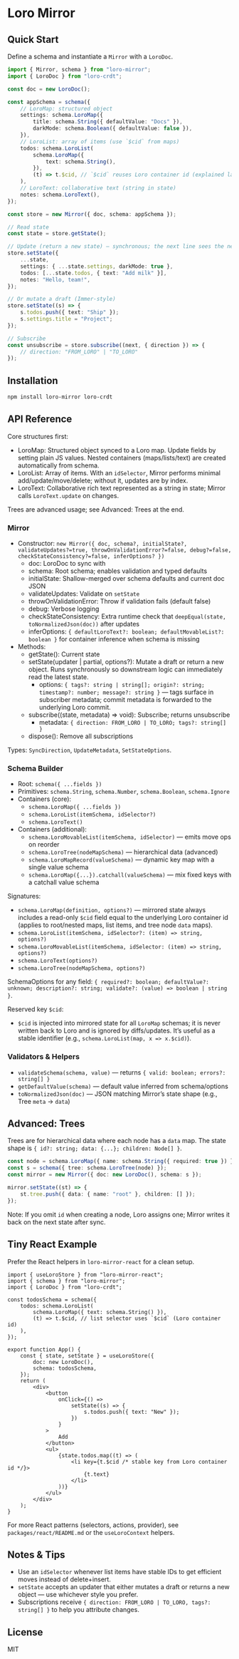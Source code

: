 # Loro Mirror

## Quick Start

Define a schema and instantiate a `Mirror` with a `LoroDoc`.

```ts
import { Mirror, schema } from "loro-mirror";
import { LoroDoc } from "loro-crdt";

const doc = new LoroDoc();

const appSchema = schema({
    // LoroMap: structured object
    settings: schema.LoroMap({
        title: schema.String({ defaultValue: "Docs" }),
        darkMode: schema.Boolean({ defaultValue: false }),
    }),
    // LoroList: array of items (use `$cid` from maps)
    todos: schema.LoroList(
        schema.LoroMap({
            text: schema.String(),
        }),
        (t) => t.$cid, // `$cid` reuses Loro container id (explained later)
    ),
    // LoroText: collaborative text (string in state)
    notes: schema.LoroText(),
});

const store = new Mirror({ doc, schema: appSchema });

// Read state
const state = store.getState();

// Update (return a new state) — synchronous; the next line sees the new state.
store.setState({
    ...state,
    settings: { ...state.settings, darkMode: true },
    todos: [...state.todos, { text: "Add milk" }],
    notes: "Hello, team!",
});

// Or mutate a draft (Immer-style)
store.setState((s) => {
    s.todos.push({ text: "Ship" });
    s.settings.title = "Project";
});

// Subscribe
const unsubscribe = store.subscribe((next, { direction }) => {
    // direction: "FROM_LORO" | "TO_LORO"
});
```

## Installation

```bash
npm install loro-mirror loro-crdt
```

## API Reference

Core structures first:

- LoroMap: Structured object synced to a Loro map. Update fields by setting plain JS values. Nested containers (maps/lists/text) are created automatically from schema.
- LoroList: Array of items. With an `idSelector`, Mirror performs minimal add/update/move/delete; without it, updates are by index.
- LoroText: Collaborative rich text represented as a string in state; Mirror calls `LoroText.update` on changes.

Trees are advanced usage; see Advanced: Trees at the end.

### Mirror

- Constructor: `new Mirror({ doc, schema?, initialState?, validateUpdates?=true, throwOnValidationError?=false, debug?=false, checkStateConsistency?=false, inferOptions? })`
    - doc: LoroDoc to sync with
    - schema: Root schema; enables validation and typed defaults
    - initialState: Shallow-merged over schema defaults and current doc JSON
    - validateUpdates: Validate on `setState`
    - throwOnValidationError: Throw if validation fails (default false)
    - debug: Verbose logging
    - checkStateConsistency: Extra runtime check that `deepEqual(state, toNormalizedJson(doc))` after updates
    - inferOptions: `{ defaultLoroText?: boolean; defaultMovableList?: boolean }` for container inference when schema is missing
- Methods:
    - getState(): Current state
    - setState(updater | partial, options?): Mutate a draft or return a new object. Runs synchronously so downstream logic can immediately read the latest state.
        - options: `{ tags?: string | string[]; origin?: string; timestamp?: number; message?: string }` — tags surface in subscriber metadata; commit metadata is forwarded to the underlying Loro commit.
    - subscribe((state, metadata) => void): Subscribe; returns unsubscribe
        - metadata: `{ direction: FROM_LORO | TO_LORO; tags?: string[] }`
    - dispose(): Remove all subscriptions

Types: `SyncDirection`, `UpdateMetadata`, `SetStateOptions`.

### Schema Builder

- Root: `schema({ ...fields })`
- Primitives: `schema.String`, `schema.Number`, `schema.Boolean`, `schema.Ignore`
- Containers (core):
    - `schema.LoroMap({ ...fields })`
    - `schema.LoroList(itemSchema, idSelector?)`
    - `schema.LoroText()`
- Containers (additional):
    - `schema.LoroMovableList(itemSchema, idSelector)` — emits move ops on reorder
    - `schema.LoroTree(nodeMapSchema)` — hierarchical data (advanced)
    - `schema.LoroMapRecord(valueSchema)` — dynamic key map with a single value schema
    - `schema.LoroMap({...}).catchall(valueSchema)` — mix fixed keys with a catchall value schema

Signatures:

- `schema.LoroMap(definition, options?)` — mirrored state always includes a read-only `$cid` field equal to the underlying Loro container id (applies to root/nested maps, list items, and tree node `data` maps).
- `schema.LoroList(itemSchema, idSelector?: (item) => string, options?)`
- `schema.LoroMovableList(itemSchema, idSelector: (item) => string, options?)`
- `schema.LoroText(options?)`
- `schema.LoroTree(nodeMapSchema, options?)`

SchemaOptions for any field: `{ required?: boolean; defaultValue?: unknown; description?: string; validate?: (value) => boolean | string }`.

Reserved key `$cid`:

- `$cid` is injected into mirrored state for all `LoroMap` schemas; it is never written back to Loro and is ignored by diffs/updates. It’s useful as a stable identifier (e.g., `schema.LoroList(map, x => x.$cid)`).

### Validators & Helpers

- `validateSchema(schema, value)` — returns `{ valid: boolean; errors?: string[] }`
- `getDefaultValue(schema)` — default value inferred from schema/options
- `toNormalizedJson(doc)` — JSON matching Mirror’s state shape (e.g., Tree `meta` -> `data`)

## Advanced: Trees

Trees are for hierarchical data where each node has a `data` map. The state shape is `{ id?: string; data: {...}; children: Node[] }`.

```ts
const node = schema.LoroMap({ name: schema.String({ required: true }) });
const s = schema({ tree: schema.LoroTree(node) });
const mirror = new Mirror({ doc: new LoroDoc(), schema: s });

mirror.setState((st) => {
    st.tree.push({ data: { name: "root" }, children: [] });
});
```

Note: If you omit `id` when creating a node, Loro assigns one; Mirror writes it back on the next state after sync.

## Tiny React Example

Prefer the React helpers in `loro-mirror-react` for a clean setup.

```tsx
import { useLoroStore } from "loro-mirror-react";
import { schema } from "loro-mirror";
import { LoroDoc } from "loro-crdt";

const todosSchema = schema({
    todos: schema.LoroList(
        schema.LoroMap({ text: schema.String() }),
        (t) => t.$cid, // list selector uses `$cid` (Loro container id)
    ),
});

export function App() {
    const { state, setState } = useLoroStore({
        doc: new LoroDoc(),
        schema: todosSchema,
    });
    return (
        <div>
            <button
                onClick={() =>
                    setState((s) => {
                        s.todos.push({ text: "New" });
                    })
                }
            >
                Add
            </button>
            <ul>
                {state.todos.map((t) => (
                    <li key={t.$cid /* stable key from Loro container id */}>
                        {t.text}
                    </li>
                ))}
            </ul>
        </div>
    );
}
```

For more React patterns (selectors, actions, provider), see `packages/react/README.md` or the `useLoroContext` helpers.

## Notes & Tips

- Use an `idSelector` whenever list items have stable IDs to get efficient moves instead of delete+insert.
- `setState` accepts an updater that either mutates a draft or returns a new object — use whichever style you prefer.
- Subscriptions receive `{ direction: FROM_LORO | TO_LORO, tags?: string[] }` to help you attribute changes.

## License

MIT
